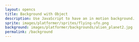 ```yaml
---
layout: opencs
title: Background with Object
description: Use JavaScript to have an in motion background.
sprite: images/platformer/sprites/flying-ufo.png
background: images/platformer/backgrounds/alien_planet2.jpg
permalink: /background
---
```


<!-- Canvas element where the game world will be drawn -->
<canvas id="world"></canvas>

<script>
  // Get the canvas element and its 2D drawing context
  const canvas = document.getElementById("world");
  const ctx = canvas.getContext('2d');

  // Create Image objects for background and player sprite
  const backgroundImg = new Image();
  const spriteImg = new Image();

  // Set the source paths for images from the page frontmatter
  backgroundImg.src = '{{page.background}}';
  spriteImg.src = '{{page.sprite}}';

  // Counter to track when both images are fully loaded
  let imagesLoaded = 0;

  // Increment counter when background image loads, then attempt to start the game
  backgroundImg.onload = function() {
    imagesLoaded++;
    startGameWorld();
  };

  // Increment counter when sprite image loads, then attempt to start the game
  spriteImg.onload = function() {
    imagesLoaded++;
    startGameWorld();
  };

  // Starts the game only after both images are loaded
  function startGameWorld() {
    if (imagesLoaded < 2) return; // Wait until both images are ready

    // Base class for all drawable/movable objects in the game
    class GameObject {
      constructor(image, width, height, x = 0, y = 0, speedRatio = 0) {
        this.image = image;       // Image to draw
        this.width = width;       // Width of object
        this.height = height;     // Height of object
        this.x = x;               // X position
        this.y = y;               // Y position
        this.speedRatio = speedRatio; // Relative speed for scrolling/background movement
        this.speed = GameWorld.gameSpeed * this.speedRatio; // Actual speed based on game speed
      }

      // Default update method (to be overridden)
      update() {}

      // Draw the object on the canvas
      draw(ctx) {
        ctx.drawImage(this.image, this.x, this.y, this.width, this.height);
      }
    }

    // Background class extends GameObject for scrolling effect
    class Background extends GameObject {
      constructor(image, gameWorld) {
        // Fill the canvas completely
        super(image, gameWorld.width, gameWorld.height, 0, 0, 0.1);
      }

      // Update background X position for scrolling
      update() {
        this.x = (this.x - this.speed) % this.width;
      }

      // Draw two copies of the background side by side to create a continuous loop
      draw(ctx) {
        ctx.drawImage(this.image, this.x, this.y, this.width, this.height);
        ctx.drawImage(this.image, this.x + this.width, this.y, this.width, this.height);
      }
    }

    // Player class extends GameObject and has floating motion
    class Player extends GameObject {
      constructor(image, gameWorld) {
        // Scale player to half its original image size
        const width = image.naturalWidth / 2;
        const height = image.naturalHeight / 2;
        const x = (gameWorld.width - width) / 2; // Center horizontally
        const y = (gameWorld.height - height) / 2; // Center vertically
        super(image, width, height, x, y);

        this.baseY = y;  // Base vertical position for floating effect
        this.frame = 0;  // Frame counter for sine wave animation
      }

      // Update player's vertical position using sine wave for smooth floating
      update() {
        this.y = this.baseY + Math.sin(this.frame * 0.05) * 20; // 20px amplitude
        this.frame++;
      }
    }

    // Main game world class
    class GameWorld {
      static gameSpeed = 5; // Base speed for scrolling objects

      constructor(backgroundImg, spriteImg) {
        // Setup canvas dimensions
        this.canvas = document.getElementById("world");
        this.ctx = this.canvas.getContext('2d');
        this.width = window.innerWidth;
        this.height = window.innerHeight;
        this.canvas.width = this.width;
        this.canvas.height = this.height;

        // Style canvas to fill screen
        this.canvas.style.width = `${this.width}px`;
        this.canvas.style.height = `${this.height}px`;
        this.canvas.style.position = 'absolute';
        this.canvas.style.left = `0px`;
        this.canvas.style.top = `${(window.innerHeight - this.height) / 2}px`;

        // Initialize game objects
        this.gameObjects = [
          new Background(backgroundImg, this), // scrolling background
          new Player(spriteImg, this)          // floating player sprite
        ];
      }

      // Main game loop, called every frame
      gameLoop() {
        this.ctx.clearRect(0, 0, this.width, this.height); // Clear canvas

        // Update and draw each object
        for (const obj of this.gameObjects) {
          obj.update();
          obj.draw(this.ctx);
        }

        // Request next frame
        requestAnimationFrame(this.gameLoop.bind(this));
      }

      // Start the game loop
      start() {
        this.gameLoop();
      }
    }

    // Create a new game world instance and start the loop
    const world = new GameWorld(backgroundImg, spriteImg);
    world.start();
  }
</script>
